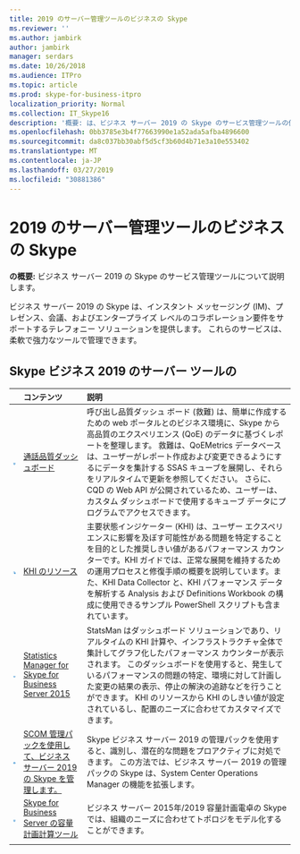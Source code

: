 ```yaml
---
title: 2019 のサーバー管理ツールのビジネスの Skype
ms.reviewer: ''
ms.author: jambirk
author: jambirk
manager: serdars
ms.date: 10/26/2018
ms.audience: ITPro
ms.topic: article
ms.prod: skype-for-business-itpro
localization_priority: Normal
ms.collection: IT_Skype16
description: '概要: は、ビジネス サーバー 2019 の Skype のサービス管理ツールの使用方法について説明します。'
ms.openlocfilehash: 0bb3785e3b4f77663990e1a52ada5afba4896600
ms.sourcegitcommit: da8c037bb30abf5d5cf3b60d4b71e3a10e553402
ms.translationtype: MT
ms.contentlocale: ja-JP
ms.lasthandoff: 03/27/2019
ms.locfileid: "30881386"
---
```

# <a name="skype-for-business-server-2019-management-tools"></a>2019 のサーバー管理ツールのビジネスの Skype
 
**の概要:** ビジネス サーバー 2019 の Skype のサービス管理ツールについて説明します。
  
ビジネス サーバー 2019 の Skype は、インスタント メッセージング (IM)、プレゼンス、会議、およびエンタープライズ レベルのコラボレーション要件をサポートするテレフォニー ソリューションを提供します。 これらのサービスは、柔軟で強力なツールで管理できます。
  
## <a name="skype-for-business-server-2019-tools"></a>Skype ビジネス 2019 のサーバー ツールの

||**コンテンツ**|**説明**|
|:-----|:-----|:-----|
|![ダッシュボードのアイコン](../SfbServer/media/144fef0b-3ff0-4298-8b03-978bda9e923b.png)|[通話品質ダッシュボード](https://go.microsoft.com/fwlink/p/?LinkId=534842) <br/> |呼び出し品質ダッシュ ボード (救難) は、簡単に作成するための web ポータルとのビジネス環境に、Skype から高品質のエクスペリエンス (QoE) のデータに基づくレポートを整理します。 救難は、QoEMetrics データベースは、ユーザーがレポート作成および変更できるようにするにデータを集計する SSAS キューブを展開し、それらをリアルタイムで更新を参照してください。 さらに、CQD の Web API が公開されているため、ユーザーは、カスタム ダッシュボードで使用するキューブ データにプログラムでアクセスできます。  <br/> |
|![KHI のアイコン](../SfbServer/media/8759b767-b689-4a95-94a5-5b27c5688688.png)|[KHI のリソース](https://www.microsoft.com/download/details.aspx?id=57519) <br/> |主要状態インジケーター (KHI) は、ユーザー エクスペリエンスに影響を及ぼす可能性がある問題を特定することを目的とした推奨しきい値があるパフォーマンス カウンターです。KHI ガイドでは、正常な展開を維持するための運用プロセスと修復手順の概要を説明しています。また、KHI Data Collector と、KHI パフォーマンス データを解析する Analysis および Definitions Workbook の構成に使用できるサンプル PowerShell スクリプトも含まれています。  <br/> |
|![ダッシュボードのアイコン](../SfbServer/media/144fef0b-3ff0-4298-8b03-978bda9e923b.png)|[Statistics Manager for Skype for Business Server 2015](../SfbServer/management-tools/statistics-manager/statistics-manager.md) <br/> |StatsMan はダッシュボード ソリューションであり、リアルタイムの KHI 計算や、インフラストラクチャ全体で集計してグラフ化したパフォーマンス カウンターが表示されます。 このダッシュボードを使用すると、発生しているパフォーマンスの問題の特定、環境に対して計画した変更の結果の表示、停止の解決の追跡などを行うことができます。 KHI のリソースから KHI のしきい値が設定されているし、配置のニーズに合わせてカスタマイズできます。  <br/> |
|![SCOM のアイコン](../SfbServer/media/3a7601cb-dd2f-4606-8a3b-07c7abdc091a.png)|[SCOM 管理パックを使用して、ビジネス サーバー 2019 の Skype を管理します。](tools/scom-management-pack-use-2019.md) <br/> |Skype ビジネス サーバー 2019 の管理パックを使用すると、識別し、潜在的な問題をプロアクティブに対処できます。 この方法では、ビジネス サーバー 2019 の管理パックの Skype は、System Center Operations Manager の機能を拡張します。  <br/> |
|![ダッシュボードのアイコン](../SfbServer/media/144fef0b-3ff0-4298-8b03-978bda9e923b.png)|[Skype for Business Server の容量計画計算ツール](../SfbServer/management-tools/capacity-planning-calculator.md) <br/> |ビジネス サーバー 2015年/2019 容量計画電卓の Skype では、組織のニーズに合わせてトポロジをモデル化することができます。  <br/> |
||
